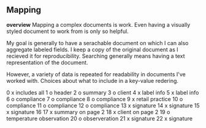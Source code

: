 ## Mapping

**overview**
Mapping a complex documents is work. Even having a visually styled document to work from is only so helpful. 

My goal is generally to have a serachable document on which I can also aggregate labeled fields. I keep a copy of the original document as I recieved it for reproducibility. Searching generally means having a text representation of the document.

However, a variety of data is repeated for readability in documents I've worked with. Choices about what to include in a key-value redering.

0 x includes all
1 o header
2 o summary
3 o client
4 x label info
5 x label info
6 o compliance
7 o compliance
8 o compliance
9 x retail practice
10 o compliance
11 o compliance
12 o compliance 
13 x signature
14 x signature
15 x signature
16 
17 x summary on page 2
18 x client on page 2
19 o temperature observation
20 o observeration
21 x signature
22 x signature